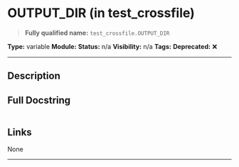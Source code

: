 # OUTPUT_DIR (in test_crossfile)
> **Fully qualified name:** `test_crossfile.OUTPUT_DIR`

**Type:** variable
**Module:** 
**Status:** n/a
**Visibility:** n/a
**Tags:** 
**Deprecated:** ❌

---

## Description


## Full Docstring
```

```

## Links
None

---

